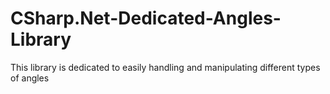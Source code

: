 # CSharp.Net-Dedicated-Angles-Library
This library is dedicated to easily handling and manipulating different types of angles
